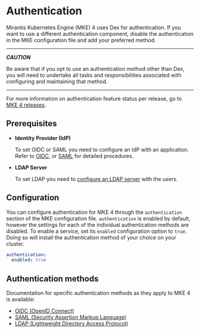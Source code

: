 # Authentication

Mirantis Kubernetes Engine (MKE) 4 uses Dex for authentication.
If you want to use a different authentication component, disable
the authentication in the MKE configuration file and add your preferred method.

---
***CAUTION***

Be aware that if you opt to use an authentication method other than Dex,
you will need to undertake all tasks and responsibilities associated with
configuring and maintaining that method.

---

For more information on authentication feature status per release, go to
[MKE 4 releases](https://github.com/Mirantis/mke-docs/blob/main/content/releases/README.md).

## Prerequisites

- **Identity Provider (IdP)**

    To set OIDC or SAML you need to configure an IdP with an application.
    Refer to [OIDC](OIDC-providers/OIDC.md), or [SAML](SAML-providers/SAML.md)
    for detailed procedures.

- **LDAP Server**

    To set LDAP you need to [configure an LDAP server](LDAP.md) with the users.

## Configuration

You can configure authentication for MKE 4 through the `authentication` section
of the MKE configuration file. `authentication` is enabled by default, however
the settings for each of the individual authentication methods are disabled.
To enable a service, set its `enabled` configuration option to `true`.
Doing so will install the authentication method of your choice on your cluster.

```yaml
authentication:
  enabled: true
```

## Authentication methods

Documentation for specific authentication methods as they apply to MKE 4 is available:

- [OIDC (OpenID Connect)](OIDC-providers/OIDC.md)
- [SAML (Security Assertion Markup Language)](SAML-providers/SAML.md)
- [LDAP (Lightweight Directory Access Protocol)](LDAP.md)
